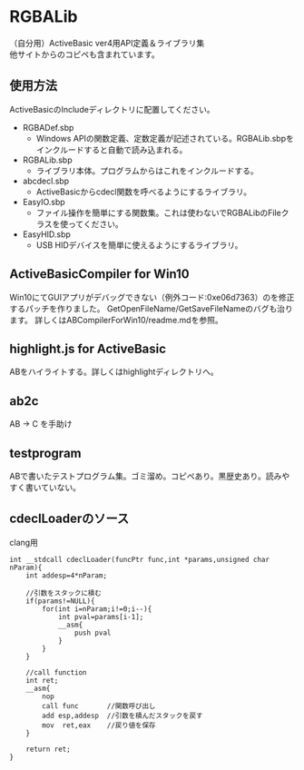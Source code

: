 # RGBALib
（自分用）ActiveBasic ver4用API定義＆ライブラリ集  
他サイトからのコピペも含まれています。

## 使用方法
ActiveBasicのIncludeディレクトリに配置してください。  
+ RGBADef.sbp
  + Windows APIの関数定義、定数定義が記述されている。RGBALib.sbpをインクルードすると自動で読み込まれる。
+ RGBALib.sbp
  + ライブラリ本体。プログラムからはこれをインクルードする。
+ abcdecl.sbp
  + ActiveBasicからcdecl関数を呼べるようにするライブラリ。
+ EasyIO.sbp
  + ファイル操作を簡単にする関数集。これは使わないでRGBALibのFileクラスを使ってください。
+ EasyHID.sbp
  + USB HIDデバイスを簡単に使えるようにするライブラリ。

## ActiveBasicCompiler for Win10
Win10にてGUIアプリがデバッグできない（例外コード:0xe06d7363）のを修正するパッチを作りました。
GetOpenFileName/GetSaveFileNameのバグも治ります。
詳しくはABCompilerForWin10/readme.mdを参照。

## highlight.js for ActiveBasic
ABをハイライトする。詳しくはhighlightディレクトリへ。

## ab2c
AB -> C を手助け

## testprogram
ABで書いたテストプログラム集。ゴミ溜め。コピペあり。黒歴史あり。読みやすく書いていない。

## cdeclLoaderのソース
clang用
```
int __stdcall cdeclLoader(funcPtr func,int *params,unsigned char nParam){
	int addesp=4*nParam;

	//引数をスタックに積む
	if(params!=NULL){
		for(int i=nParam;i!=0;i--){
			int pval=params[i-1];
			__asm{
				push pval
			}
		}
	}

	//call function
	int ret;
	__asm{
		nop
		call func		//関数呼び出し
		add esp,addesp	//引数を積んだスタックを戻す
		mov	 ret,eax	//戻り値を保存
	}

	return ret;	
}
```
